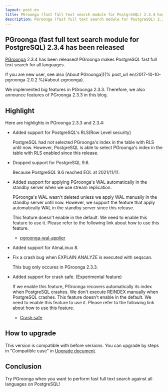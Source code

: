 ```yaml
---
layout: post.en
title: PGroonga (fast full text search module for PostgreSQL) 2.3.4 has been released
description: PGroonga (fast full text search module for PostgreSQL) 2.3.4 has been released!
---
```


## PGroonga (fast full text search module for PostgreSQL) 2.3.4 has been released

[PGroonga](https://pgroonga.github.io/) 2.3.4 has been released! PGroonga makes PostgreSQL fast full text search for all languages.

If you are new user, see also [About PGroonga]({% post_url en/2017-10-10-pgroonga-2.0.2 %}#about-pgroonga).

We implemented big features in PGroonga 2.3.3. Therefore, we also announce features of PGroonga 2.3.3 in this blog.

## Highlight

Here are highlights in PGroonga 2.3.3 and 2.3.4:

  * Added support for PostgreSQL's RLS(Row Level security)

    PostgreSQL had not selected PGroonga's index in the table with RLS until now.
    However, PostgreSQL is able to select PGroonga's index in the table with RLS enabled since this release.

  * Dropped support for PostgreSQL 9.6.

    Because PostgreSQL 9.6 reached EOL at 2021/11/11.

  * Added support for applying PGroonga's WAL automatically in the standby server when we use stream replication.

    PGroonga's WAL wasn't deleted unless we apply WAL manually in the standby server until now.
    However, we support the feature that apply automatically WAL in the standby server since this release.

    This feature doesn't enable in the default. We need to enable this feature to use it.
    Please refer to the following link about how to use this feature.

    * [pgroonga-wal-applier](https://pgroonga.github.io/reference/modules/pgroonga-wal-applier.html)

  * Added support for AlmaLinux 8.

  * Fix a crash bug when EXPLAIN ANALYZE is executed with seqscan.

    This bug only occures in PGroonga 2.3.3.

  * Added support for crash safe. (Experimental feature)

    If we enable this feature, PGroonga recovers automatically its index when PostgreSQL crashes.
    We don't execute REINDEX manually when PostgreSQL crashes.
    This feature doesn't enable in the default. We need to enable this feature to use it.
    Please refer to the following link about how to use this feature.

    * [Crash safe](https://pgroonga.github.io/reference/crash-safe.html)

## How to upgrade

This version is compatible with before versions. You can upgrade by steps in "Compatible case" in [Upgrade document](https://pgroonga.github.io/upgrade/#compatible-case).

## Conclusion

Try PGroonga when you want to perform fast full text search against all languages on PostgreSQL!
